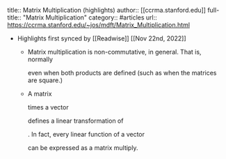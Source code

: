 title:: Matrix Multiplication (highlights)
author:: [[ccrma.stanford.edu]]
full-title:: "Matrix Multiplication"
category:: #articles
url:: https://ccrma.stanford.edu/~jos/mdft/Matrix_Multiplication.html

- Highlights first synced by [[Readwise]] [[Nov 22nd, 2022]]
	- Matrix multiplication is non-commutative, in general.  That is,
	  normally 
	  
	   even when both products are defined (such as when the
	  matrices are square.)
	- A matrix 
	  
	   times a vector 
	  
	   defines a linear transformation
	  of 
	  
	  .  In fact, every linear function of a vector 
	  
	   can be
	  expressed as a matrix multiply.